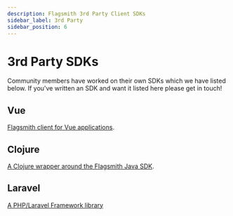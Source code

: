 ```yaml
---
description: Flagsmith 3rd Party Client SDKs
sidebar_label: 3rd Party
sidebar_position: 6
---
```


# 3rd Party SDKs

Community members have worked on their own SDKs which we have listed below. If you've written an SDK and want it listed
here please get in touch!

## Vue

[Flagsmith client for Vue applications](https://github.com/mstfymrtc/flagsmith-vue-client).

## Clojure

[A Clojure wrapper around the Flagsmith Java SDK](https://github.com/Global-Online-Health/flagsmith-clj).

## Laravel

[A PHP/Laravel Framework library](https://github.com/clearlyip/laravel-flagsmith)
